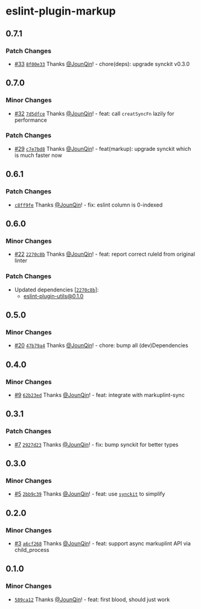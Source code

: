 # eslint-plugin-markup

## 0.7.1

### Patch Changes

- [#33](https://github.com/rx-ts/eslint/pull/33) [`8f00e33`](https://github.com/rx-ts/eslint/commit/8f00e33dd66cb777264454f17197a984d922b75c) Thanks [@JounQin](https://github.com/JounQin)! - chore(deps): upgrade synckit v0.3.0

## 0.7.0

### Minor Changes

- [#32](https://github.com/rx-ts/eslint/pull/32) [`7d5dfce`](https://github.com/rx-ts/eslint/commit/7d5dfcefa8a813682d428d563e689e3d91344581) Thanks [@JounQin](https://github.com/JounQin)! - feat: call `creatSyncFn` lazily for performance

### Patch Changes

- [#29](https://github.com/rx-ts/eslint/pull/29) [`c7e7bd8`](https://github.com/rx-ts/eslint/commit/c7e7bd80746345219c3c14cc296910308b33c38c) Thanks [@JounQin](https://github.com/JounQin)! - feat(markup): upgrade synckit which is much faster now

## 0.6.1

### Patch Changes

- [`c8ff9fe`](https://github.com/rx-ts/eslint/commit/c8ff9fea0addc71cc0053a84cf6e8bc54900322c) Thanks [@JounQin](https://github.com/JounQin)! - fix: eslint column is 0-indexed

## 0.6.0

### Minor Changes

- [#22](https://github.com/rx-ts/eslint/pull/22) [`2270c8b`](https://github.com/rx-ts/eslint/commit/2270c8b0049725eb59bbc0cc45e9655b6162d735) Thanks [@JounQin](https://github.com/JounQin)! - feat: report correct ruleId from original linter

### Patch Changes

- Updated dependencies [[`2270c8b`](https://github.com/rx-ts/eslint/commit/2270c8b0049725eb59bbc0cc45e9655b6162d735)]:
  - eslint-plugin-utils@0.1.0

## 0.5.0

### Minor Changes

- [#20](https://github.com/rx-ts/eslint/pull/20) [`47b79a4`](https://github.com/rx-ts/eslint/commit/47b79a41cd2e328b3cfde5a7a03126197c8dd083) Thanks [@JounQin](https://github.com/JounQin)! - chore: bump all (dev)Dependencies

## 0.4.0

### Minor Changes

- [#9](https://github.com/rx-ts/eslint/pull/9) [`62b23ed`](https://github.com/rx-ts/eslint/commit/62b23ed0f90bd6bce4286099eec8c886ded7ff0e) Thanks [@JounQin](https://github.com/JounQin)! - feat: integrate with markuplint-sync

## 0.3.1

### Patch Changes

- [#7](https://github.com/rx-ts/eslint/pull/7) [`2927d23`](https://github.com/rx-ts/eslint/commit/2927d23eb674aa8af56400fc80637a4297754641) Thanks [@JounQin](https://github.com/JounQin)! - fix: bump synckit for better types

## 0.3.0

### Minor Changes

- [#5](https://github.com/rx-ts/eslint/pull/5) [`2bb9c39`](https://github.com/rx-ts/eslint/commit/2bb9c39ddab1000791a5030eb435a0702c015854) Thanks [@JounQin](https://github.com/JounQin)! - feat: use [`synckit`](https://github.com/rx-ts/synckit) to simplify

## 0.2.0

### Minor Changes

- [#3](https://github.com/rx-ts/eslint/pull/3) [`a6cf268`](https://github.com/rx-ts/eslint/commit/a6cf26816557eb47a96df4f6dadb5f1e1ed1e282) Thanks [@JounQin](https://github.com/JounQin)! - feat: support async markuplint API via child_process

## 0.1.0

### Minor Changes

- [`589ca12`](https://github.com/rx-ts/eslint/commit/589ca12548b4f5c31707a5679eb6d29c9e9a5c78) Thanks [@JounQin](https://github.com/JounQin)! - feat: first blood, should just work
